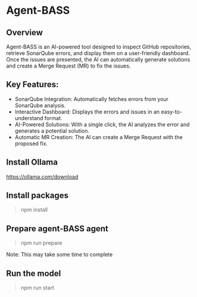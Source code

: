 # Agent-BASS
## Overview
Agent-BASS is an AI-powered tool designed to inspect GitHub repositories, retrieve SonarQube errors, and display them on a user-friendly dashboard. Once the issues are presented, the AI can automatically generate solutions and create a Merge Request (MR) to fix the issues.

## Key Features:
- SonarQube Integration: Automatically fetches errors from your SonarQube analysis.
- Interactive Dashboard: Displays the errors and issues in an easy-to-understand format.
- AI-Powered Solutions: With a single click, the AI analyzes the error and generates a potential solution.
- Automatic MR Creation: The AI can create a Merge Request with the proposed fix.

## Install Ollama
https://ollama.com/download


## Install packages
> npm install


## Prepare agent-BASS agent
> npm run prepare

Note: This may take some time to complete

## Run the model
> npm run start
